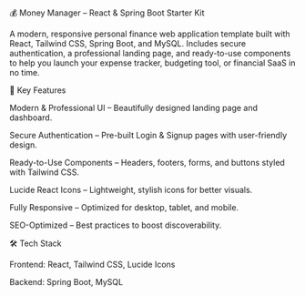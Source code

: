 💰 Money Manager – React & Spring Boot Starter Kit

A modern, responsive personal finance web application template built with React, Tailwind CSS, Spring Boot, and MySQL.
Includes secure authentication, a professional landing page, and ready-to-use components to help you launch your expense tracker, budgeting tool, or financial SaaS in no time.

🚀 Key Features

Modern & Professional UI – Beautifully designed landing page and dashboard.

Secure Authentication – Pre-built Login & Signup pages with user-friendly design.

Ready-to-Use Components – Headers, footers, forms, and buttons styled with Tailwind CSS.

Lucide React Icons – Lightweight, stylish icons for better visuals.

Fully Responsive – Optimized for desktop, tablet, and mobile.

SEO-Optimized – Best practices to boost discoverability.

🛠 Tech Stack

Frontend: React, Tailwind CSS, Lucide Icons

Backend: Spring Boot, MySQL
